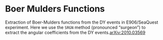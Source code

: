 # Boer Mulders Functions
Extraction of Boer-Mulders functions from the DY events in E906/SeaQuest experiment. Here we use the `SRGN` method (pronounced “surgeon”) to extract the angular coefficients from the DY events.[arXiv:2010.03569](https://arxiv.org/abs/2010.03569)


